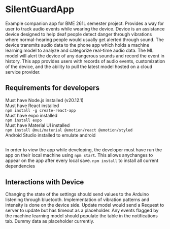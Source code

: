 # SilentGuardApp
Example companion app for BME 261L semester project. Provides a way for user to track audio events while wearing the device. Device is an assistance device designed to help deaf people detect danger through vibrations where normal-hearing people would usually get alerted through sound. The device transmits audio data to the phone app which holds a machine learning model to analyze and categorize real-time audio data. The ML model will alert the device of any dangerous sounds and record the event in history. This app provides users with records of audio events, customization of the device, and the ability to pull the latest model hosted on a cloud service provider.

## Requirements for developers
Must have Node.js installed (v20.12.1)  
Must have React installed  
`npm install -g create-react-app`  
Must have expo installed  
`npm install expo`  
Must have Material UI installed  
`npm install @mui/material @emotion/react @emotion/styled`  
Android Studio installed to emulate android  

##
In order to view the app while developing, the developer must have run the app on their local machine using `npm start`. This allows anychanges to appear on the app after every local save. `npm install` to install all current dependencies

## Interactions with Device
Changing the state of the settings should send values to the Arduino listening through bluetooth. Implementation of vibration patterns and intensity is done on the device side. Update model would send a Request to server to update but has timeout as a placeholder. Any events flagged by the machine learning model should populate the table in the notifications tab. Dummy data as placeholder currently.